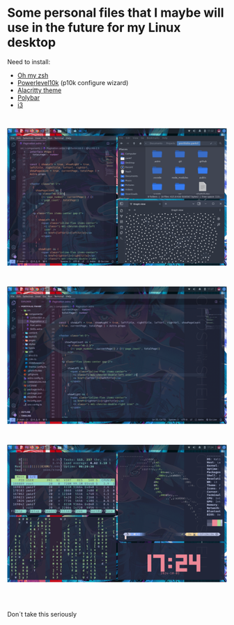 # Some personal files that I maybe will use in the future for my Linux desktop

Need to install:
- [Oh my zsh](https://github.com/ohmyzsh/ohmyzsh)
- [Powerlevel10k](https://github.com/romkatv/powerlevel10k) (p10k configure wizard)
- [Alacritty theme](https://github.com/alacritty/alacritty-theme)
- [Polybar](https://github.com/polybar/polybar)
- [i3](https://i3wm.org/)
<br>

![yw4rf desktop i3](wallpapers/images/my-desktop-i3-3.png)

<br>

![yw4rf desktop i3](wallpapers/images/my-desktop-i3-2.png)

<br>

![yw4rf desktop i3](wallpapers/images/my-desktop-i3.png)

<br>
<br> 

Don´t take this seriously

